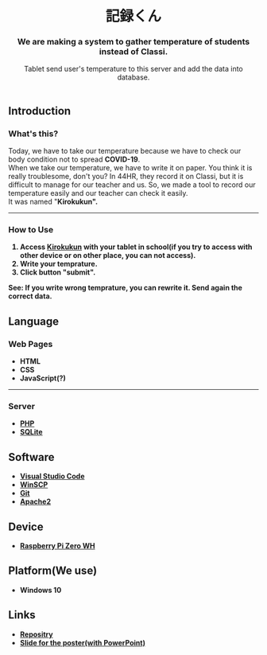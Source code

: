 <h1 align="center"> 記録くん </h1>

<h3 align="center"> We are making a system to gather temperature of students instead of Classi. </h3>
<div align="center"> Tablet send user's temperature to this server and add the data into database. </div>
<br>

## Introduction
### What's this?
Today, we have to take our temperature because we have to check our body condition not to spread <strong>COVID-19</strong>. <br>
When we take our temperature, we have to write it on paper. You think it is really troublesome, don't you?
In 44HR, they record it on Classi, but it is difficult to manage for our teacher and us.
So, we made a tool to record our temperature easily and our teacher can check it easily.<br>
It was named "<strong>Kirokukun<strong>".

___

### How to Use
1. Access [Kirokukun](http://192.168.10.19) with your tablet in school(if you try to access with other device or on other place, you can not access).
2. Write your temprature.
3. Click button "submit". 
<p>See: If you write wrong temprature, you can rewrite it. Send again the correct data.</p>

## Language
### Web Pages
* HTML
* CSS
* JavaScript(?)
  
___
  
### Server
* [PHP](https://www.php.net/)
* [SQLite](https://sqlite.org/index.html)

## Software
* [Visual Studio Code](https://code.visualstudio.com/)
* [WinSCP](https://winscp.net/eng/docs/lang:jp)
* [Git](https://git-scm.com/)
* [Apache2](https://httpd.apache.org/)

## Device
* [Raspberry Pi Zero WH](https://www.raspberrypi.com/)

## Platform(We use)
* Windows 10

## Links
* [Repositry](https://github.com/RinngoGroup/Kirokukun)
* [Slide for the poster(with PowerPoint)](https://mttokushimaecedjp-my.sharepoint.com/:f:/g/personal/2100021053_gs_tokushima-ec_ed_jp/ElQw8iwaRgtBqZjTXLC6_QYBebYJaXUlsVgeAA4fWwihbg?e=oxt4r1)
